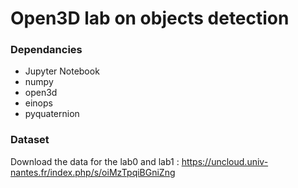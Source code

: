 # Open3D lab on objects detection
### Dependancies
- Jupyter Notebook
- numpy
- open3d
- einops
- pyquaternion

### Dataset
Download the data for the lab0 and lab1 :
https://uncloud.univ-nantes.fr/index.php/s/oiMzTpqiBGniZng
